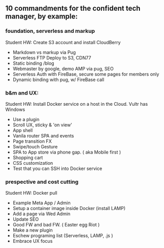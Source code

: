 
## 10 commandments for the confident tech manager, by example:

### foundation, serverless and markup
Student HW: Create S3 account and install CloudBerry
- Markdown vs markup via Pug
- Serverless FTP Deploy to S3, CDN77
- Static binding /blog
- Webmaster by google, demo AMP via pug, SEO
- Serverless Auth with FireBase, secure some pages for members only
- Dynamic binding with pug, w/ FireBase call

### b&m and UX:
Student HW: Install Docker service on a host in the Cloud. Vultr has Windows
- Use a plugin
- Scroll UX, sticky & 'on view'
- App shell
- Vanila router SPA and events
- Page transition FX
- Swipe/touch Gesture
- SPA to App store via phone gap. ( aka Mobile first )
- Shopping cart
- CSS customization
- Test that you can SSH into Docker service

### prespective and cost cutting
Student HW: Docker pull
- Example Meta App / Admin
- Setup a container image inside Docker (install LAMP)
- Add a page via Wed Admin
- Update SEO
- Good FW and bad FW. ( Easter egg Riot )
- Make a new plugin
- Eschew programing list (Serverless, LAMP, .js )
- Embrace UX focus